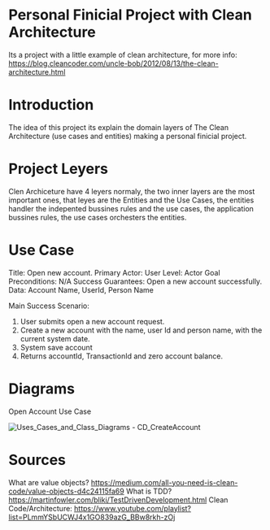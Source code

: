 # Personal Finicial Project with Clean Architecture
Its a project with a little example of clean architecture, for more info: https://blog.cleancoder.com/uncle-bob/2012/08/13/the-clean-architecture.html

# Introduction

The idea of this project its explain the domain layers of The Clean Architecture (use cases and entities) making a personal finicial project.

# Project Leyers

Clen Archiceture have 4 leyers normaly, the two inner layers are the most important ones, that leyes are the Entities and the Use Cases, the entities handler the indepented bussines rules and the use cases, the application bussines rules, the use cases orchesters the entities.

# Use Case

Title: Open new account.
Primary Actor: User
Level: Actor Goal
Preconditions: N/A
Success Guarantees: Open a new account successfully. 
Data: Account Name, UserId, Person Name

Main Success Scenario:
1. User submits open a new account request.
2. Create a new account with the name, user Id and person name, with the current system date.
3. System save account
4. Returns accountId, TransactionId and zero account balance.


# Diagrams

Open Account Use Case

![Uses_Cases_and_Class_Diagrams - CD_CreateAccount](https://user-images.githubusercontent.com/3914477/175560965-e956a773-625f-4095-bce4-5e3a354d3f88.png)


# Sources

What are value objects? https://medium.com/all-you-need-is-clean-code/value-objects-d4c24115fa69
What is TDD? https://martinfowler.com/bliki/TestDrivenDevelopment.html
Clean Code/Architecture: https://www.youtube.com/playlist?list=PLmmYSbUCWJ4x1GO839azG_BBw8rkh-zOj
